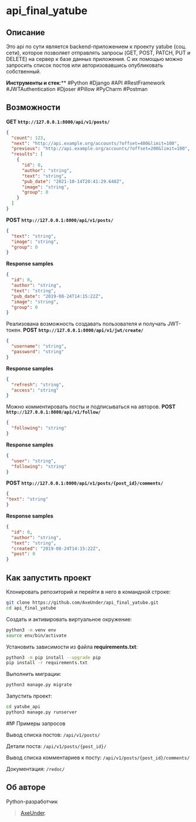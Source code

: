 # api_final_yatube

## Описание
Это api по сути является backend-приложением к проекту yatube (соц. сети), которое позволяет отправлять запросы (GET, POST, PATCH, PUT и DELETE) на сервер к базе данных приложения. С их помощью можно запросить список постов или авторизовавшись опубликовать собственный.

**Инструменты и стек**:** #Python #Django #API #RestFramework #JWTAuthentication #Djoser #Pillow #PyCharm #Postman

## Возможности
**GET `http://127.0.0.1:8000/api/v1/posts/`**
```json
{
  "count": 123,
  "next": "http://api.example.org/accounts/?offset=400&limit=100",
  "previous": "http://api.example.org/accounts/?offset=200&limit=100",
  "results": [
    {
      "id": 0,
      "author": "string",
      "text": "string",
      "pub_date": "2021-10-14T20:41:29.648Z",
      "image": "string",
      "group": 0
    }
  ]
}
```
**POST `http://127.0.0.1:8000/api/v1/posts/`**
```json
{
  "text": "string",
  "image": "string",
  "group": 0
}
```
**Response samples**
```json
{
  "id": 0,
  "author": "string",
  "text": "string",
  "pub_date": "2019-08-24T14:15:22Z",
  "image": "string",
  "group": 0
}
```
Реализована возможность создавать пользователя и получать JWT-токен.
**POST `http://127.0.0.1:8000/api/v1/jwt/create/`**
```json
{
  "username": "string",
  "password": "string"
}
```
**Response samples**
```json
{
  "refresh": "string",
  "access": "string"
}
```
Можно комментировать посты и подписываться на авторов.
**POST `http://127.0.0.1:8000/api/v1/follow/`**
```json
{
  "following": "string"
}
```
**Response samples**
```json
{
  "user": "string",
  "following": "string"
}
```
**POST `http://127.0.0.1:8000/api/v1/posts/{post_id}/comments/`**
```json
{
"text": "string"
}
```
**Response samples**
```json
{
  "id": 0,
  "author": "string",
  "text": "string",
  "created": "2019-08-24T14:15:22Z",
  "post": 0
}
```

## Как запустить проект

Клонировать репозиторий и перейти в него в командной строке:
```bash
git clone https://github.com/AxeUnder/api_final_yatube.git
cd api_final_yatube
```

Cоздать и активировать виртуальное окружение:
```bash
python3 -m venv env
source env/bin/activate
```

Установить зависимости из файла **requirements.txt**:
```bash
python3 -m pip install --upgrade pip
pip install -r requirements.txt
```

Выполнить миграции:
```bash
python3 manage.py migrate
```

Запустить проект:
```bash
cd yatube_api
python3 manage.py runserver
```


#№ Примеры запросов

Вывод списка постов:
`/api/v1/posts/`

Детали поста:
`/api/v1/posts/{post_id}/`

Вывод списка комментариев к посту:
`/api/v1/posts/{post_id}/comments/`

Документация:
`/redoc/`

## Об авторе
Python-разработчик
> [AxeUnder](https://github.com/AxeUnder).

